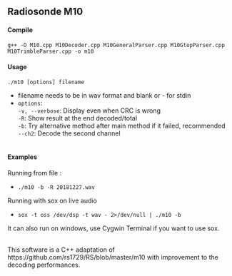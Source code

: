 
## Radiosonde M10

#### Compile
  `g++ -O M10.cpp M10Decoder.cpp M10GeneralParser.cpp M10GtopParser.cpp M10TrimbleParser.cpp -o m10`

#### Usage
`./m10 [options] filename`<br />
  * filename needs to be in wav format and blank or - for stdin<br />
  * `options`:<br />
       `-v, --verbose`: Display even when CRC is wrong<br />
       `-R`: Show result at the end decoded/total<br />
       `-b`: Try alternative method after main method if it failed, recommended<br />
       `--ch2`: Decode the second channel<br />
       <br />

#### Examples
  Running from file :
  * `./m10 -b -R 20181227.wav`
  
  Running with sox on live audio
  * `sox -t oss /dev/dsp -t wav - 2>/dev/null | ./m10 -b`
  
  It can also run on windows, use Cygwin Terminal if you want to use sox.
  
<br />
This software is a C++ adaptation of https://github.com/rs1729/RS/blob/master/m10 with improvement to the decoding performances.
